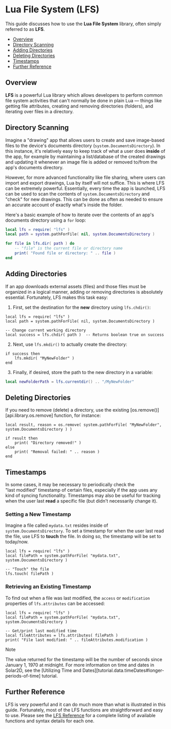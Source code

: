 # Lua File System (LFS)

This guide discusses how to use the __Lua&nbsp;File&nbsp;System__ library, often simply referred to as __LFS__.

<div class="guides-toc">

* [Overview](#overview)
* [Directory Scanning](#directory-scanning)
* [Adding Directories](#adding-directories)
* [Deleting Directories](#deleting-directories)
* [Timestamps](#timestamps)
* [Further Reference](#reference)

</div>


<a id="overview"></a>

## Overview

__LFS__ is a powerful Lua library which allows developers to perform common file system activities that can't normally be done in plain Lua&nbsp;&mdash; things like getting file attributes, creating and removing directories (folders), and iterating over files in a directory.




<a id="directory-scanning"></a>

## Directory Scanning

Imagine a "drawing" app that allows users to create and save <nobr>image-based</nobr> files to the device's documents directory (`system.DocumentsDirectory`). In this instance, it's relatively easy to keep track of what a user does __inside__ of the app, for example by maintaining a list/database of the created drawings and updating it whenever an image file is added or removed to/from the app's documents directory.

However, for more advanced functionality like file sharing, where users can import and export drawings, Lua by itself will not suffice. This is where LFS can be extremely powerful. Essentially, every time the app is launched, LFS can be used to scan the contents of `system.DocumentsDirectory` and "check" for new drawings. This can be done as often as needed to ensure an accurate account of exactly what's inside the folder.

Here's a basic example of how to iterate over the contents of an app's documents directory using a `for` loop:

``````lua
local lfs = require( "lfs" )
local path = system.pathForFile( nil, system.DocumentsDirectory )

for file in lfs.dir( path ) do
	-- "file" is the current file or directory name
	print( "Found file or directory: " .. file )
end
``````




<a id="adding-directories"></a>

## Adding Directories

If an app downloads external assets (files) and those files must be organized in a logical manner, adding or removing directories is absolutely essential. Fortunately, LFS makes this task easy:

1. First, set the destination for the __new__ directory using `lfs.chdir()`:

<div class="code-indent">

``````{ brush="lua" gutter="false" first-line="1" highlight="[5]" }
local lfs = require( "lfs" )
local path = system.pathForFile( nil, system.DocumentsDirectory )

-- Change current working directory
local success = lfs.chdir( path )  -- Returns boolean true on success
``````

</div>

2. Next, use `lfs.mkdir()` to actually create the directory:

<div class="code-indent">

``````{ brush="lua" gutter="false" first-line="1" highlight="[2]" }
if success then
	lfs.mkdir( "MyNewFolder" )
end
``````

</div>

3. Finally, if desired, store the path to the new directory in a variable:

<div class="code-indent">

``````lua
local newFolderPath = lfs.currentdir() .. "/MyNewFolder"
``````

</div>




<a id="deleting-directories"></a>

## Deleting Directories

If you need to remove (delete) a directory, use the existing [os.remove()][api.library.os.remove] function, for instance:

``````{ brush="lua" gutter="false" first-line="1" highlight="[1]" }
local result, reason = os.remove( system.pathForFile( "MyNewFolder", system.DocumentsDirectory ) )

if result then
	print( "Directory removed!" )
else
	print( "Removal failed: " .. reason )
end
``````




<a id="timestamps"></a>

## Timestamps

In some cases, it may be necessary to periodically check the "last&nbsp;modified" timestamp of certain files, especially if the app uses any kind of syncing functionality. Timestamps may also be useful for tracking when the user last __read__ a specific file (but&nbsp;didn't necessarily change&nbsp;it).

### Setting a New Timestamp

Imagine a file called `mydata.txt` resides inside of `system.DocumentsDirectory`. To set a timestamp for when the user last read the file, use LFS to __touch__ the file. In doing so, the timestamp will be set to today/now.

``````{ brush="lua" gutter="false" first-line="1" highlight="[5]" }
local lfs = require( "lfs" )
local filePath = system.pathForFile( "mydata.txt", system.DocumentsDirectory )

-- "Touch" the file
lfs.touch( filePath )
``````

### Retrieving an Existing Timestamp

To find out when a file was last modified, the `access` or `modification` properties of `lfs.attributes` can be accessed:

``````{ brush="lua" gutter="false" first-line="1" highlight="[5,6]" }
local lfs = require( "lfs" )
local filePath = system.pathForFile( "mydata.txt", system.DocumentsDirectory )

-- Get/print last modified time
local fileAttributes = lfs.attributes( filePath )
print( "File last modified: " .. fileAttributes.modification )
``````

<div class="guide-notebox">
<div class="notebox-title">Note</div>

The value returned for the timestamp will be the number of seconds since <nobr>January 1, 1970</nobr> at midnight. For more information on time and dates in Solar2D, see the [Utilizing Time and Dates][tutorial.data.timeDates#longer-periods-of-time] tutorial.

</div>




<a id="reference"></a>

## Further Reference

LFS is very powerful and it can do much more than what is illustrated in this guide. Fortunately, most of the LFS functions are straightforward and easy to use. Please see the [LFS Reference](https://lunarmodules.github.io/luafilesystem/manual.html#reference) for a complete listing of available functions and syntax details for each one.
